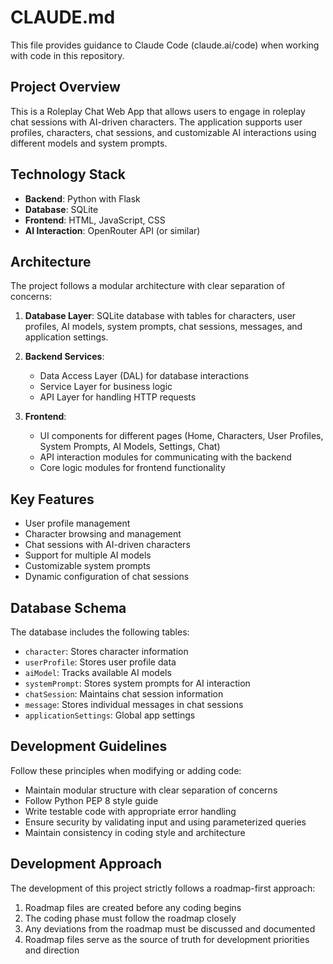 # CLAUDE.md

This file provides guidance to Claude Code (claude.ai/code) when working with code in this repository.

## Project Overview

This is a Roleplay Chat Web App that allows users to engage in roleplay chat sessions with AI-driven characters. The application supports user profiles, characters, chat sessions, and customizable AI interactions using different models and system prompts.

## Technology Stack

- **Backend**: Python with Flask
- **Database**: SQLite
- **Frontend**: HTML, JavaScript, CSS
- **AI Interaction**: OpenRouter API (or similar)

## Architecture

The project follows a modular architecture with clear separation of concerns:

1. **Database Layer**: SQLite database with tables for characters, user profiles, AI models, system prompts, chat sessions, messages, and application settings.

2. **Backend Services**:
   - Data Access Layer (DAL) for database interactions
   - Service Layer for business logic
   - API Layer for handling HTTP requests

3. **Frontend**:
   - UI components for different pages (Home, Characters, User Profiles, System Prompts, AI Models, Settings, Chat)
   - API interaction modules for communicating with the backend
   - Core logic modules for frontend functionality

## Key Features

- User profile management
- Character browsing and management
- Chat sessions with AI-driven characters
- Support for multiple AI models
- Customizable system prompts
- Dynamic configuration of chat sessions

## Database Schema

The database includes the following tables:
- `character`: Stores character information
- `userProfile`: Stores user profile data
- `aiModel`: Tracks available AI models
- `systemPrompt`: Stores system prompts for AI interaction
- `chatSession`: Maintains chat session information
- `message`: Stores individual messages in chat sessions
- `applicationSettings`: Global app settings

## Development Guidelines

Follow these principles when modifying or adding code:
- Maintain modular structure with clear separation of concerns
- Follow Python PEP 8 style guide
- Write testable code with appropriate error handling
- Ensure security by validating input and using parameterized queries
- Maintain consistency in coding style and architecture

## Development Approach

The development of this project strictly follows a roadmap-first approach:
1. Roadmap files are created before any coding begins
2. The coding phase must follow the roadmap closely
3. Any deviations from the roadmap must be discussed and documented
4. Roadmap files serve as the source of truth for development priorities and direction